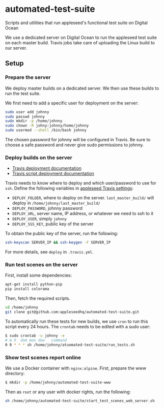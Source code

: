 # automated-test-suite
Scripts and utilities that run appleseed's functional test suite on Digital Ocean

We use a dedicated server on Digital Ocean to run the appleseed test suite on each master build. Travis jobs take care of uploading the Linux build to our server.

## Setup

### Prepare the server

We deploy master builds on a dedicated server. We then use these builds to run the test suite.

We first need to add a specific user for deployment on the server:

```sh
sudo user add johnny
sudo passwd johnny
sudo mkdir -p /home/johnny
sudo chown -R johny:johnny/home/johnny
sudo usermod --shell /bin/bash johnny
```

The chosen password for johnny will be configured in Travis. Be sure to choose a safe password and never give sudo permissions to johnny.

### Deploy builds on the server

- [Travis deployment documentation](https://docs.travis-ci.com/user/deployment/)
- [Travis script deployment documentation](https://docs.travis-ci.com/user/deployment/script/)

Travis needs to know where to deploy and which user/password to use for `ssh`. Define the following variables in [appleseed Travis settings](https://travis-ci.org/github/appleseedhq/appleseed/settings):

- `DEPLOY_FOLDER`, where to deploy on the server. `last_master_build/` will deploy in `/home/johnny/last_master_build/`
- `DEPLOY_PASSWORD`, johnny password
- `DEPLOY_URL`, server name, IP address, or whatever we need to ssh to it
- `DEPLOY_USER`, simply `johnny`
- `DEPLOY_SSS_KEY`, public key of the server

To obtain the public key of the server, run the following:

```sh
ssh-keyscan SERVER_IP && ssh-keygen -F SERVER_IP
```

For more details, see `deploy` in `.travis.yml`.

### Run test scenes on the server 

First, install some dependencies:

```sh
apt-get install python-pip
pip install colorama
```

Then, fetch the required scripts.

```sh
cd /home/johnny
git clone git@github.com:appleseedhq/automated-test-suite.git
```

To automatically run these tests for new builds, we use `cron` to run this script every 24 hours. The `crontab` needs to be edited with a sudo user:

```sh
$ sudo crontab -u johnny -e
# m h  dom mon dow   command
0 0 * * * sh /home/johnny/atuomated-test-suite/run_tests.sh
```

### Show test scenes report online

We use a Docker container with `nginx:alpine`. First, prepare the www directory:

```sh
$ mkdir -p /home/johnny/automated-test-suite-www
```

Then as `root` or any user with docker rights, run the following:

```sh
sh /home/johnny/automated-test-suite/start_test_scenes_web_server.sh
```

